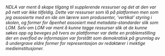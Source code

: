 
*NDLA var ment å skape tilgang til supplerende ressurser og det at den var på nett var ikke tilfeldig. Dette var ressurser som lå på platformen men som jeg assosierte med en ide om lærere som produsenter, 'vertikal' styring i skolen, og former for åpenhet assosiert med metadata-standarder slik som LOM. Selv om LOM var ment å kunne tagge ressurser slik at de kunne søkes opp og beveges på tvers av plattformer var dette en problemstilling der en overflod av informasjon var forstått som demokratisk på grunnlag av å undergrave eldre former for representasjon av redaktører i mektige medieinstitusjoner.*
